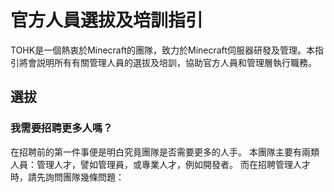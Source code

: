 # 官方人員選拔及培訓指引

TOHK是一個熱衷於Minecraft的團隊，致力於Minecraft伺服器研發及管理。本指引將會説明所有有關管理人員的選拔及培訓，協助官方人員和管理層執行職務。

## 選拔

### 我需要招聘更多人嗎？
在招聘前的第一件事便是明白究竟團隊是否需要更多的人手。
本團隊主要有兩類人員：管理人才，譬如管理員，或專業人才，例如開發者。
而在招聘管理人才時，請先詢問團隊幾條問題：
